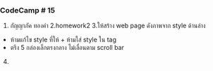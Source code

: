 ### CodeCamp # 15
1. กัญญาภัค ทองคำ
2.homework2
3.ให้สร้าง web page ดังภาพจาก style ด้านล่าง
- ห้ามแก้ไข style ที่ให้ + ห้ามใส่ style ใน tag 
- ตรึง 5 กล่องเล็กตรงกลาง ไม่เลื่อนตาม scroll bar
4.
<!DOCTYPE html>
<html lang="en">
<head>
    <meta charset="UTF-8">
    <meta http-equiv="X-UA-Compatible" content="IE=edge">
    <meta name="viewport" content="width=device-width, initial-scale=1.0">
    <title>Homework2</title>
    <style>
        body {
            padding: 0; margin: 0; height: 200vh;
        }
        .big { width: 50%; height: 50%;}
        .small { width: 25%; height: 25%;}
        .inside { width: 10% ;height: 10%;}
        .absolute { position: absolute;}
        .relative { position: relative;}
        .fixed { position: fixed;}
        .top { top: 0;}
        .left { left: 0;}
        .right { right: 0;}
        .bottom { bottom: 0;}
        .center { left: 50%; top: 50%; transform: translate( -50%, -50%);}
        .red {background-color: red;}
        .green {background-color: green;}
        .blue {background-color: blue;}
        .yellow {background-color: yellow;}
        .pink {background-color: pink;}
        .white {background-color: white;}


    </style>
</head>
<body>
    <div class="small red absolute left"></div>
    <div class="small green absolute right"></div>
    <div class="small blue absolute bottom"></div>
    <div class="small yellow absolute bottom right"></div>
    <div class="big white fixed center">
        <div class="inside red fixed left"></div>
        <div class="inside green fixed right"></div>
        <div class="inside blue fixed bottom"></div>
        <div class="inside yellow fixed bottom right"></div>
        <div class="inside pink fixed center"></div>

    </div>

</body>
</html>